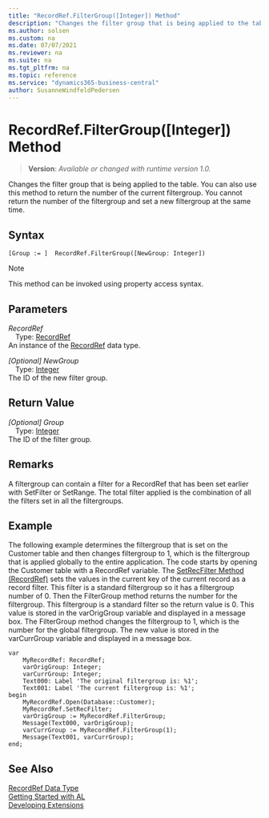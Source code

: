 ```yaml
---
title: "RecordRef.FilterGroup([Integer]) Method"
description: "Changes the filter group that is being applied to the table."
ms.author: solsen
ms.custom: na
ms.date: 07/07/2021
ms.reviewer: na
ms.suite: na
ms.tgt_pltfrm: na
ms.topic: reference
ms.service: "dynamics365-business-central"
author: SusanneWindfeldPedersen
---
```

[//]: # (START>DO_NOT_EDIT)
[//]: # (IMPORTANT:Do not edit any of the content between here and the END>DO_NOT_EDIT.)
[//]: # (Any modifications should be made in the .xml files in the ModernDev repo.)
# RecordRef.FilterGroup([Integer]) Method
> **Version**: _Available or changed with runtime version 1.0._

Changes the filter group that is being applied to the table. You can also use this method to return the number of the current filtergroup. You cannot return the number of the filtergroup and set a new filtergroup at the same time.


## Syntax
```AL
[Group := ]  RecordRef.FilterGroup([NewGroup: Integer])
```
> [!NOTE]
> This method can be invoked using property access syntax.
## Parameters
*RecordRef*  
&emsp;Type: [RecordRef](recordref-data-type.md)  
An instance of the [RecordRef](recordref-data-type.md) data type.  

*[Optional] NewGroup*  
&emsp;Type: [Integer](../integer/integer-data-type.md)  
The ID of the new filter group.  


## Return Value
*[Optional] Group*  
&emsp;Type: [Integer](../integer/integer-data-type.md)  
The ID of the filter group.


[//]: # (IMPORTANT: END>DO_NOT_EDIT)

## Remarks  
A filtergroup can contain a filter for a RecordRef that has been set earlier with SetFilter or SetRange. The total filter applied is the combination of all the filters set in all the filtergroups.  
  
## Example  
The following example determines the filtergroup that is set on the Customer table and then changes filtergroup to 1, which is the filtergroup that is applied globally to the entire application. The code starts by opening the Customer table with a RecordRef variable. The [SetRecFilter Method (RecordRef)](recordref-setrecfilter-method.md) sets the values in the current key of the current record as a record filter. This filter is a standard filtergroup so it has a filtergroup number of 0. Then the FilterGroup method returns the number for the filtergroup. This filtergroup is a standard filter so the return value is 0. This value is stored in the varOrigGroup variable and displayed in a message box. The FilterGroup method changes the filtergroup to 1, which is the number for the global filtergroup. The new value is stored in the varCurrGroup variable and displayed in a message box. 

```al
var
    MyRecordRef: RecordRef;
    varOrigGroup: Integer;
    varCurrGroup: Integer;
    Text000: Label 'The original filtergroup is: %1';
    Text001: Label 'The current filtergroup is: %1';
begin
    MyRecordRef.Open(Database::Customer);  
    MyRecordRef.SetRecFilter;  
    varOrigGroup := MyRecordRef.FilterGroup;  
    Message(Text000, varOrigGroup);  
    varCurrGroup := MyRecordRef.FilterGroup(1);  
    Message(Text001, varCurrGroup);  
end;
```  
  
## See Also
[RecordRef Data Type](recordref-data-type.md)  
[Getting Started with AL](../../devenv-get-started.md)  
[Developing Extensions](../../devenv-dev-overview.md)